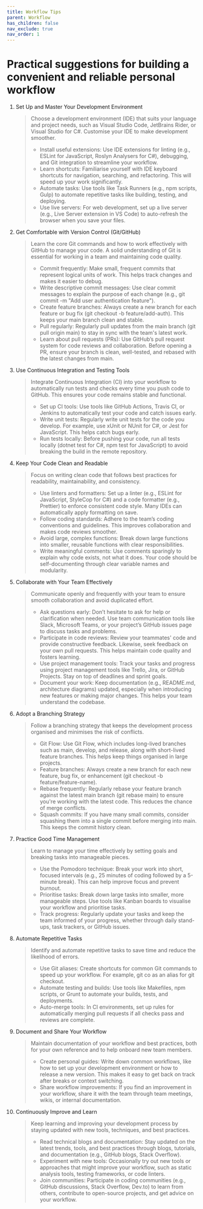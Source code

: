 ```yaml
---
title: Workflow Tips
parent: Workflow
has_children: false
nav_exclude: true
nav_order: 1
---
```


# Practical suggestions for building a convenient and reliable personal workflow

1. Set Up and Master Your Development Environment

    > Choose a development environment (IDE) that suits your language and project needs, such as 
    > Visual Studio Code, JetBrains Rider, or Visual Studio for C#. Customise your IDE to make 
    > development smoother.
    > 
    > * Install useful extensions: Use IDE extensions for linting (e.g., ESLint for JavaScript, 
    >   Roslyn Analysers for C#), debugging, and Git integration to streamline your workflow.
    > * Learn shortcuts: Familiarise yourself with IDE keyboard shortcuts for navigation, searching, 
    >   and refactoring. This will speed up your work significantly.
    > * Automate tasks: Use tools like Task Runners (e.g., npm scripts, Gulp) to automate repetitive 
    >   tasks like building, testing, and deploying.
    > * Use live servers: For web development, set up a live server (e.g., Live Server extension in 
    >   VS Code) to auto-refresh the browser when you save your files.

2. Get Comfortable with Version Control (Git/GitHub)

    > Learn the core Git commands and how to work effectively with GitHub to manage your code. A 
    > solid understanding of Git is essential for working in a team and maintaining code quality.
    > 
    > * Commit frequently: Make small, frequent commits that represent logical units of work. This 
    >   helps track changes and makes it easier to debug.
    > * Write descriptive commit messages: Use clear commit messages to explain the purpose of each 
    >   change (e.g., git commit -m "Add user authentication feature").
    > * Create feature branches: Always create a new branch for each feature or bug fix 
    >   (git checkout -b feature/add-auth). This keeps your main branch clean and stable.
    > * Pull regularly: Regularly pull updates from the main branch (git pull origin main) to stay 
    >   in sync with the team's latest work.
    > * Learn about pull requests (PRs): Use GitHub’s pull request system for code reviews and 
    >   collaboration. Before opening a PR, ensure your branch is clean, well-tested, and rebased with 
    >   the latest changes from main.

3. Use Continuous Integration and Testing Tools

    > Integrate Continuous Integration (CI) into your workflow to automatically run tests and checks 
    > every time you push code to GitHub. This ensures your code remains stable and functional.
    > 
    > * Set up CI tools: Use tools like GitHub Actions, Travis CI, or Jenkins to automatically test 
    >   your code and catch issues early.
    > * Write unit tests: Regularly write unit tests for the code you develop. For example, use xUnit 
    >   or NUnit for C#, or Jest for JavaScript. This helps catch bugs early.
    > * Run tests locally: Before pushing your code, run all tests locally (dotnet test for C#, 
    >   npm test for JavaScript) to avoid breaking the build in the remote repository.

4. Keep Your Code Clean and Readable

    > Focus on writing clean code that follows best practices for readability, maintainability, and 
    > consistency.
    > 
    > * Use linters and formatters: Set up a linter (e.g., ESLint for JavaScript, StyleCop for C#) 
    >   and a code formatter (e.g., Prettier) to enforce consistent code style. Many IDEs can 
    >   automatically apply formatting on save.
    > * Follow coding standards: Adhere to the team’s coding conventions and guidelines. This 
    >   improves collaboration and makes code reviews smoother.
    > * Avoid large, complex functions: Break down large functions into smaller, reusable 
    >   functions with clear responsibilities.
    > * Write meaningful comments: Use comments sparingly to explain why code exists, not what 
    >   it does. Your code should be self-documenting through clear variable names and modularity.

5. Collaborate with Your Team Effectively

    > Communicate openly and frequently with your team to ensure smooth collaboration and 
    > avoid duplicated effort.
    > 
    > * Ask questions early: Don’t hesitate to ask for help or clarification when needed. Use team 
    >   communication tools like Slack, Microsoft Teams, or your project’s GitHub issues page to 
    >   discuss tasks and problems.
    > * Participate in code reviews: Review your teammates' code and provide constructive feedback. 
    >   Likewise, seek feedback on your own pull requests. This helps maintain code quality and 
    >   fosters learning.
    > * Use project management tools: Track your tasks and progress using project management tools 
    >   like Trello, Jira, or GitHub Projects. Stay on top of deadlines and sprint goals.
    > * Document your work: Keep documentation (e.g., README.md, architecture diagrams) updated, 
    >   especially when introducing new features or making major changes. This helps your team 
    >   understand the codebase.

6. Adopt a Branching Strategy

    > Follow a branching strategy that keeps the development process organised and minimises the 
    > risk of conflicts.
    > 
    > * Git Flow: Use Git Flow, which includes long-lived branches such as main, develop, and release, 
    >   along with short-lived feature branches. This helps keep things organised in large projects.
    > * Feature branches: Always create a new branch for each new feature, bug fix, or enhancement 
    >   (git checkout -b feature/feature-name).
    > * Rebase frequently: Regularly rebase your feature branch against the latest main branch 
    >   (git rebase main) to ensure you're working with the latest code. This reduces the chance of 
    >   merge conflicts.
    > * Squash commits: If you have many small commits, consider squashing them into a single 
    >   commit before merging into main. This keeps the commit history clean.

7. Practice Good Time Management

    > Learn to manage your time effectively by setting goals and breaking tasks into manageable pieces.
    > 
    > * Use the Pomodoro technique: Break your work into short, focused intervals (e.g., 25 minutes of 
    >   coding followed by a 5-minute break). This can help improve focus and prevent burnout.
    > * Prioritise tasks: Break down large tasks into smaller, more manageable steps. Use tools like 
    >   Kanban boards to visualise your workflow and prioritise tasks.
    > * Track progress: Regularly update your tasks and keep the team informed of your progress, 
    >   whether through daily stand-ups, task trackers, or GitHub issues.

8. Automate Repetitive Tasks

    > Identify and automate repetitive tasks to save time and reduce the likelihood of errors.
    > 
    > * Use Git aliases: Create shortcuts for common Git commands to speed up your workflow. For 
    >   example, git co as an alias for git checkout.
    > * Automate testing and builds: Use tools like Makefiles, npm scripts, or Grunt to automate your 
    >   builds, tests, and deployments.
    > * Auto-merge tools: In CI environments, set up rules for automatically merging pull requests 
    >   if all checks pass and reviews are complete.

9. Document and Share Your Workflow

    > Maintain documentation of your workflow and best practices, both for your own reference and to 
    > help onboard new team members.
    > 
    > * Create personal guides: Write down common workflows, like how to set up your development 
    >   environment or how to release a new version. This makes it easy to get back on track after 
    >   breaks or context switching.
    > * Share workflow improvements: If you find an improvement in your workflow, share it with the 
    >   team through team meetings, wikis, or internal documentation.

10. Continuously Improve and Learn

    > Keep learning and improving your development process by staying updated with new tools, 
    > techniques, and best practices.
    > 
    > * Read technical blogs and documentation: Stay updated on the latest trends, tools, and best 
    >   practices through blogs, tutorials, and documentation (e.g., GitHub blogs, Stack Overflow).
    > * Experiment with new tools: Occasionally try out new tools or approaches that might improve 
    >   your workflow, such as static analysis tools, testing frameworks, or code linters.
    > * Join communities: Participate in coding communities (e.g., GitHub discussions, Stack Overflow, 
    >   Dev.to) to learn from others, contribute to open-source projects, and get advice on your workflow.
